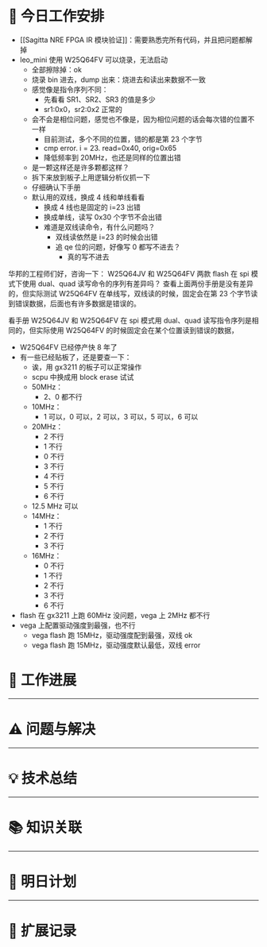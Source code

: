 



# **🔧 今日工作安排**
- [[Sagitta NRE FPGA IR 模块验证]]：需要熟悉完所有代码，并且把问题都解掉
- leo_mini 使用 W25Q64FV 可以烧录，无法启动
	- 全部擦除掉：ok
	- 烧录 bin 进去，dump 出来：烧进去和读出来数据不一致
	- 感觉像是指令序列不同：
		- 先看看 SR1、SR2、SR3 的值是多少
		- sr1:0x0，sr2:0x2 正常的
	- 会不会是相位问题，感觉也不像是，因为相位问题的话会每次错的位置不一样
		- 目前测试，多个不同的位置，错的都是第 23 个字节
		- cmp error. i = 23. read=0x40, orig=0x65
		- 降低频率到 20MHz，也还是同样的位置出错
	- 是一颗这样还是许多颗都这样？
	- 拆下来放到板子上用逻辑分析仪抓一下
	- 仔细确认下手册
	- 默认用的双线，换成 4 线和单线看看
		- 换成 4 线也是固定的 i=23 出错
		- 换成单线，读写 0x30 个字节不会出错
		- 难道是双线读命令，有什么问题吗？
			- 双线读依然是 i=23 的时候会出错
			- 追 qe 位的问题，好像写 0 都写不进去？
				- 真的写不进去


华邦的工程师们好，咨询一下：
W25Q64JV 和 W25Q64FV 两款 flash 在 spi 模式下使用 dual、quad 读写命令的序列有差异吗？
查看上面两份手册是没有差异的，但实际测试 W25Q64FV 在单线写，双线读的时候，固定会在第 23 个字节读到错误数据，后面也有许多数据是错误的。


看手册 W25Q64JV 和 W25Q64FV 在 spi 模式用 dual、quad 读写指令序列是相同的，但实际使用 W25Q64FV 的时候固定会在某个位置读到错误的数据，

- W25Q64FV 已经停产快 8 年了
- 有一些已经贴板了，还是要查一下：
	- 诶，用 gx3211 的板子可以正常操作
	- scpu 中换成用 block erase 试试
	- 50MHz：
		- 2、0 都不行
	- 10MHz：
		- 1 可以，0 可以，2 可以，3 可以，5 可以，6 可以
	- 20MHz：
		- 2 不行
		- 1 不行
		- 0 不行
		- 3 不行
		- 4 不行
		- 5 不行
		- 6 不行
	- 12.5 MHz 可以
	- 14MHz：
		- 1 不行
		- 2 不行
		- 3 不行
	- 16MHz：
		- 0 不行
		- 1 不行
		- 2 不行
		- 3 不行
		- 6 不行
- flash 在 gx3211 上跑 60MHz 没问题，vega 上 2MHz 都不行
- vega 上配置驱动强度到最强，也不行
	- vega flash 跑 15MHz，驱动强度配到最强，双线 ok
	- vega flash 跑 15MHz，驱动强度默认最低，双线 error




# **📌 工作进展**



---

# **⚠️ 问题与解决**


---

# **💡 技术总结**


---

# **📚 知识关联**


---
# **📌 明日计划**


---

# **💬 扩展记录**



